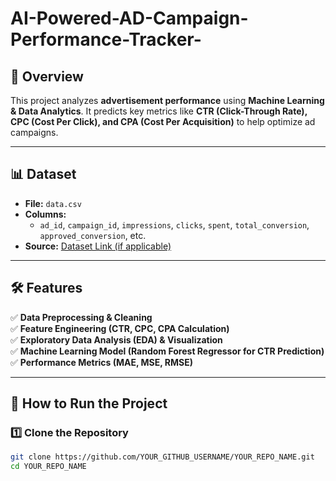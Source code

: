 # AI-Powered-AD-Campaign-Performance-Tracker-

## 📖 Overview
This project analyzes **advertisement performance** using **Machine Learning & Data Analytics**. It predicts key metrics like **CTR (Click-Through Rate), CPC (Cost Per Click), and CPA (Cost Per Acquisition)** to help optimize ad campaigns.

---

## 📊 Dataset
- **File:** `data.csv`
- **Columns:**
  - `ad_id`, `campaign_id`, `impressions`, `clicks`, `spent`, `total_conversion`, `approved_conversion`, etc.
- **Source:** [Dataset Link (if applicable)](https://example.com)

---

## 🛠️ Features
✅ **Data Preprocessing & Cleaning**  
✅ **Feature Engineering (CTR, CPC, CPA Calculation)**  
✅ **Exploratory Data Analysis (EDA) & Visualization**  
✅ **Machine Learning Model (Random Forest Regressor for CTR Prediction)**  
✅ **Performance Metrics (MAE, MSE, RMSE)**  

---

## 📌 How to Run the Project  
### **1️⃣ Clone the Repository**
```bash
git clone https://github.com/YOUR_GITHUB_USERNAME/YOUR_REPO_NAME.git
cd YOUR_REPO_NAME
